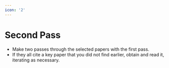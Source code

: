 ```yaml
---
icon: '2'
---
```


# Second Pass

* Make two passes through the selected papers with the first pass.&#x20;
* If they all cite a key paper that you did not find earlier, obtain and read it, iterating as necessary.

